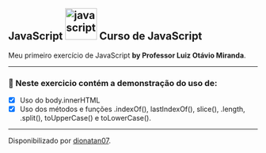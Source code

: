 <h2>
JavaScript <a href="https://emoji.gg/emoji/3203-javascript"><img src="https://cdn3.emoji.gg/emojis/3203-javascript.png" width="64px" height="64px" alt="javascript"></a>
Curso de JavaScript
</h2>

<p>Meu primeiro exercício de JavaScript <strong>by Professor Luiz Otávio Miranda</strong>.
</strong> 

<hr>

<h3>
🛑 Neste exercicio contém a demonstração do uso de:
</h3>

- [x] Uso do body.innerHTML
- [x] Uso dos métodos e funções .indexOf(), lastIndexOf(), slice(), .length, .split(), toUpperCase() e toLowerCase().

-------------------------------------------------

Disponibilizado por [dionatan07](https://www.linkedin.com/in/dionatandeandrade/ "LinkedIn").
